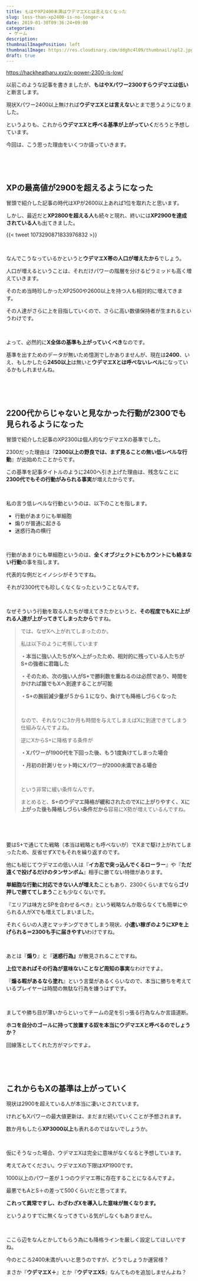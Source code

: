 ```yaml
---
title: もはやXP2400未満はウデマエXとは言えなくなった
slug: less-than-xp2400-is-no-longer-x
date: 2019-01-30T09:36:24+09:00
categories: 
 - ゲーム
description: 
thumbnailImagePosition: left
thumbnailImage: https://res.cloudinary.com/ddghc4l09/thumbnail/spl2.jpg
draft: true
---
```

<!--more-->

https://hackheatharu.xyz/x-power-2300-is-low/

以前このような記事を書きましたが、<strong>もはやXパワー2300すらウデマエは低い</strong>と断言します。

現状Xパワー2400以上無ければ<strong>ウデマエXとは言えない</strong>とまで思うようになりました。

というよりも、これから<strong>ウデマエXと呼べる基準が上がっていく</strong>だろうと予想しています。

今回は、こう思った理由をいくつか語っていきます。

&nbsp;

&nbsp;
<h2>XPの最高値が2900を超えるようになった</h2>
冒頭で紹介した記事の時代はXPが2600以上あれば1位を取れたと思います。

しかし、最近だと<strong>XP2800を超える人</strong>も続々と現れ、終いには<strong>XP2900を達成されている人</strong>も出てきました。

{{< tweet 1073290871833976832 >}}
&nbsp;

&nbsp;

なんでこうなっているかというと<strong>ウデマエX帯の人口が増えたから</strong>でしょう。

人口が増えるということは、それだけパワーの階層を分けるピラミッドも高く増えていきます。

そのため当時珍しかったXP2500や2600以上を持つ人も相対的に増えてきます。

その人達がさらに上を目指していくので、さらに高い数値保持者が生まれるというわけです。

&nbsp;

よって、必然的に<strong>X全体の基準も上がっていくべき</strong>なのです。

基準を出すためのデータが無いため憶測でしかありませんが、現在は<strong>2400</strong>、いえ、もしかしたら<strong>2450以上</strong>は無いと<strong>ウデマエXとは呼べないレベル</strong>になっているかもしれませんね。

&nbsp;

&nbsp;
<h2>2200代からじゃないと見なかった行動が2300でも見られるようになった</h2>
冒頭で紹介した記事のXP2300は個人的なウデマエXの基準でした。

2300だった理由は『<strong>2300以上の野良では、まず見ることの無い低レベルな行動</strong>』が出始めたことからです。

この基準を記事タイトルのように2400へ引き上げた理由は、残念なことに<strong>2300代でもその行動がみられる事実</strong>が増えたからです。

&nbsp;

私の言う低レベルな行動というのは、以下のことを指します。
<ul>
 	<li>行動があまりにも単細胞</li>
 	<li>煽りが普通に起きる</li>
 	<li>迷惑行為の横行</li>
</ul>
&nbsp;

行動があまりにも単細胞というのは、<strong>全くオブジェクトにもカウントにも絡まない行動</strong>の事を指します。

代表的な例だとイノシシがそうですね。

それが2300代でも珍しくなくなったということなんです。

&nbsp;

なぜそういう行動を取る人たちが増えてきたかというと、<strong>その程度でもXに上がれる人達が上がってきてしまったから</strong>ですね。
<blockquote>では、なぜXへ上がれてしまったのか。

私は以下のように考察しています

<strong>・本当に強い人たちがXへ上がったため、相対的に残っている人たちがS+の強者に君臨した
</strong>

<strong>・そのため、次の強い人がS+で勝利数を重ねるのは必然であり、時間をかければ誰でもXへ到達することが可能</strong>

<strong>・S+の腕前減少量が５から１になり、負けても降格しづらくなった</strong>

&nbsp;

なので、それなりに3か月も時間を与えてしまえばXに到達できてしまう仕組みなんですよね。

逆にXからS+に降格する条件が

<strong>・Xパワーが1900代を下回った後、もう1度負けてしまった場合</strong>

<strong>・月初の計測リセット時にXパワーが2000未満である場合</strong>

&nbsp;

という非常に緩い条件なんです。

まとめると、<strong>S+のウデマエ降格が緩和されたのでXに上がりやすく、Xに上がった後も降格しづらい条件だから</strong>容易にX勢が増えているんですね。</blockquote>
&nbsp;

&nbsp;

要はS+で通じてた戦略（本当は戦略とも呼べないが）でXまで駆け上がれてしまったため、反省せずXでもそれを繰り返すのです。

他にも総じてウデマエの低い人は『<strong>イカ忍で突っ込んでくるローラー</strong>』や『<strong>ただ遠くで投げるだけのタンサンボム</strong>』相手に勝てない特徴があります。

<strong>単細胞な行動に対応できない人が増えた</strong>こともあり、2300くらいまでなら<strong>ゴリ押しで勝ててしまう</strong>ことも少なくないです。

『エリアは味方とSPを合わせるべき』という戦略なんか取らなくても簡単にやられる人がXでも増えてしまいました。

それくらいの人達とマッチングできてしまう現状、<strong>小遣い稼ぎのようにXPを上げられる＝2300も手に届きやすい</strong>わけですね。

&nbsp;

あとは『<strong>煽り</strong>』と『<strong>迷惑行為』</strong>が散見されることですね。

<strong>上位であればその行為が意味ないことなど周知の事実</strong>なわけですよ。

『<strong>煽る暇があるなら塗れ</strong>』という言葉があるくらいなので、本当に勝ちを考えているプレイヤーは時間の無駄な行為を嫌うはずです。

&nbsp;

ましてや勝ち目が薄いからといってチームの足を引っ張る行為なんか言語道断。

<strong>ホコを自分のゴールに持って放置する奴を本当にウデマエXと呼べるのでしょうか？</strong>

回線落としてくれた方がマシですよ。

&nbsp;

&nbsp;
<h2>これからもXの基準は上がっていく</h2>
現状は2900を超えている人が本当に凄いとされています。

けれどもXパワーの最大値更新は、まだまだ続いていくことが予想されます。

数か月もしたら<strong>XP3000以上</strong>も表れるのではないでしょうか。

&nbsp;

仮にそうなった場合、ウデマエXは完全に意味がなくなると予想しています。

考えてみてください。ウデマエXの下限はXP1900です。

1000以上のパワー差が１つのウデマエ帯に存在することになるんですよ。

最悪でもAとS＋の差って500くらいだと思ってます。

<strong>これって異常ですし、わざわざXを導入した意味が無くなります。</strong>

というよりすでに無くなってきている気がしなくもありません。

&nbsp;

ここら辺をなんとかしてもらう為にも降格ラインを厳しく設定してほしいですね。

今のところ2400未満がいいと思うのですが、どうでしょうか運営様？

まさか『<strong>ウデマエX＋</strong>』とか『<strong>ウデマエXS</strong>』なんてものを追加しませんよね？
